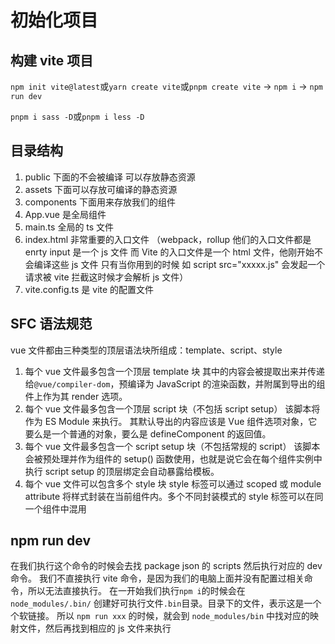 # 初始化项目

## 构建 vite 项目

`npm init vite@latest`或`yarn create vite`或`pnpm create vite` -> `npm i` -> `npm run dev`

`pnpm i sass -D`或`pnpm i less -D`

## 目录结构

1. public 下面的不会被编译 可以存放静态资源
2. assets 下面可以存放可编译的静态资源
3. components 下面用来存放我们的组件
4. App.vue 是全局组件
5. main.ts 全局的 ts 文件
6. index.html 非常重要的入口文件 （webpack，rollup 他们的入口文件都是 enrty input 是一个 js 文件 而 Vite 的入口文件是一个 html 文件，他刚开始不会编译这些 js 文件 只有当你用到的时候 如 script src="xxxxx.js" 会发起一个请求被 vite 拦截这时候才会解析 js 文件）
7. vite.config.ts 是 vite 的配置文件

## SFC 语法规范

vue 文件都由三种类型的顶层语法块所组成：template、script、style

1. 每个 vue 文件最多包含一个顶层 template 块
   其中的内容会被提取出来并传递给`@vue/compiler-dom`，预编译为 JavaScript 的渲染函数，并附属到导出的组件上作为其 render 选项。
2. 每个 vue 文件最多包含一个顶层 script 块（不包括 script setup）
   该脚本将作为 ES Module 来执行。
   其默认导出的内容应该是 Vue 组件选项对象，它要么是一个普通的对象，要么是 defineComponent 的返回值。
3. 每个 vue 文件最多包含一个 script setup 块（不包括常规的 script）
   该脚本会被预处理并作为组件的 setup() 函数使用，也就是说它会在每个组件实例中执行 script setup 的顶层绑定会自动暴露给模板。
4. 每个 vue 文件可以包含多个 style 块
   style 标签可以通过 scoped 或 module attribute 将样式封装在当前组件内。多个不同封装模式的 style 标签可以在同一个组件中混用

## npm run dev

在我们执行这个命令的时候会去找 package json 的 scripts 然后执行对应的 dev 命令。
我们不直接执行 vite 命令，是因为我们的电脑上面并没有配置过相关命令，所以无法直接执行。
在一开始我们执行`npm i`的时候会在 `node_modules/.bin/` 创建好可执行文件`.bin`目录。目录下的文件，表示这是一个个软链接。
所以 `npm run xxx` 的时候，就会到 `node_modules/bin` 中找对应的映射文件，然后再找到相应的 js 文件来执行
